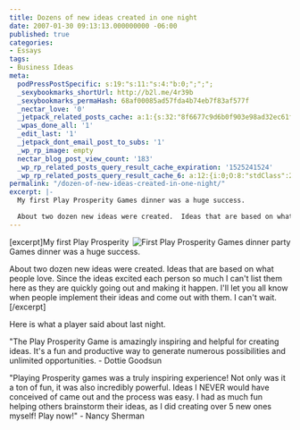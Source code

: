 ```yaml
---
title: Dozens of new ideas created in one night
date: 2007-01-30 09:13:13.000000000 -06:00
published: true
categories:
- Essays
tags:
- Business Ideas
meta:
  podPressPostSpecific: s:19:"s:11:"s:4:"b:0;";";";
  _sexybookmarks_shortUrl: http://b2l.me/4r39b
  _sexybookmarks_permaHash: 68af00085ad57fda4b74eb7f83af577f
  _nectar_love: '0'
  _jetpack_related_posts_cache: a:1:{s:32:"8f6677c9d6b0f903e98ad32ec61f8deb";a:2:{s:7:"expires";i:1491446762;s:7:"payload";a:3:{i:0;a:1:{s:2:"id";i:141;}i:1;a:1:{s:2:"id";i:3152;}i:2;a:1:{s:2:"id";i:585;}}}}
  _wpas_done_all: '1'
  _edit_last: '1'
  _jetpack_dont_email_post_to_subs: '1'
  _wp_rp_image: empty
  nectar_blog_post_view_count: '183'
  _wp_rp_related_posts_query_result_cache_expiration: '1525241524'
  _wp_rp_related_posts_query_result_cache_6: a:12:{i:0;O:8:"stdClass":2:{s:7:"post_id";s:3:"107";s:5:"score";s:17:"99.78692889053642";}i:1;O:8:"stdClass":2:{s:7:"post_id";s:3:"181";s:5:"score";s:18:"42.477272947322675";}i:2;O:8:"stdClass":2:{s:7:"post_id";s:3:"141";s:5:"score";s:17:"38.77956321872194";}i:3;O:8:"stdClass":2:{s:7:"post_id";s:3:"197";s:5:"score";s:17:"36.66482455850137";}i:4;O:8:"stdClass":2:{s:7:"post_id";s:3:"192";s:5:"score";s:17:"32.04305676686431";}i:5;O:8:"stdClass":2:{s:7:"post_id";s:2:"39";s:5:"score";s:18:"29.767331090233775";}i:6;O:8:"stdClass":2:{s:7:"post_id";s:3:"585";s:5:"score";s:17:"29.46108840428912";}i:7;O:8:"stdClass":2:{s:7:"post_id";s:4:"2342";s:5:"score";s:17:"29.22689112454881";}i:8;O:8:"stdClass":2:{s:7:"post_id";s:3:"649";s:5:"score";s:17:"28.49007277270054";}i:9;O:8:"stdClass":2:{s:7:"post_id";s:4:"8477";s:5:"score";s:18:"28.296636020247817";}i:10;O:8:"stdClass":2:{s:7:"post_id";s:4:"8206";s:5:"score";s:18:"28.296636020247817";}i:11;O:8:"stdClass":2:{s:7:"post_id";s:3:"240";s:5:"score";s:18:"28.031217123093516";}}
permalink: "/dozen-of-new-ideas-created-in-one-night/"
excerpt: |-
  My first Play Prosperity Games dinner was a huge success.

  About two dozen new ideas were created.  Ideas that are based on what people love.  Since the ideas excited each person so much I can't list them here as they are quickly going out and making it happen.  I'll you all know when people implement their ideas and come out with them.  I can't wait.
---
```

<p>[excerpt]<a href="https://christopher-sherrod.blisslifepress.com/wp-content/uploads/sites/2/2007/01/img_2884.jpg" title="First Play Prosperity Games dinner party" rel="nofollow"><img src="https://christopher-sherrod.blisslifepress.com/wp-content/uploads/sites/2/2007/01/img_2884.thumbnail.jpg" alt="First Play Prosperity Games dinner party" align="right" / rel="nofollow"/></a>My first Play Prosperity Games dinner was a huge success.</p>
<p>About two dozen new ideas were created.  Ideas that are based on what people love.  Since the ideas excited each person so much I can't list them here as they are quickly going out and making it happen.  I'll let you all know when people implement their ideas and come out with them.  I can't wait.[/excerpt]</p>
<p>Here is what a player said about last night.</p>
<p>"The Play Prosperity Game is amazingly inspiring and helpful for creating ideas.  It's a fun and productive way to generate numerous possibilities and unlimited opportunities. - Dottie Goodsun</p>
<p>"Playing Prosperity games was a truly inspiring experience! Not only was it a ton of fun, it was also incredibly powerful. Ideas I NEVER would have conceived of came out and the process was easy. I had as much fun helping others brainstorm their ideas, as I did creating over 5 new ones myself! Play now!" - Nancy Sherman</p>
